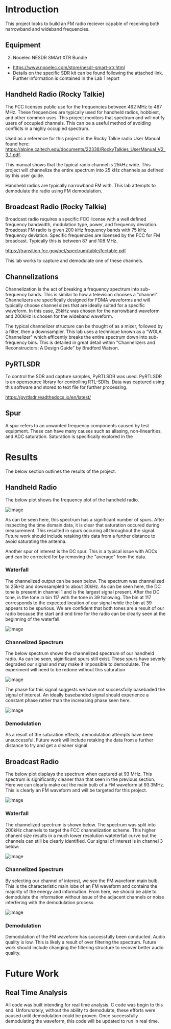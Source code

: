 # Introduction
This project looks to build an FM radio reciever capable of receiving both narrowband and wideband frequencies.

## Equipment
2. Nooelec NESDR SMArt XTR Bundle
 - https://www.nooelec.com/store/nesdr-smart-xtr.html
  - Details on the specific SDR kit can be found following the attached link. Further information is contained in the Lab 1 report

## Handheld Radio (Rocky Talkie)
The FCC licenses public use for the frequencies between 462 MHz to 467 MHz. 
These frequencies are typically used for handheld radios, hobbiest, and other 
common uses. This project monitors that spectrum and will notify users of 
occupied channels. This can be a useful method of avoiding conflicts in a 
highly occupied spectrum.

Used as a reference for this project is the Rocky Talkie radio User Manual 
found here: 
https://alpine.caltech.edu/documents/22338/RockyTalkies_UserManual_V2_3_1.pdf.

This manual shows that the typical radio channel is 25kHz wide. This project
will channelize the entire spectrum into 25 kHz channels as defined by this
user guide. 

Handheld radios are typically narrowband FM with. This lab attempts to demodulate the radio using FM demodulation.

## Broadcast Radio (Rocky Talkie)
Broadcast radio requires a specific FCC license with a well defined frequency bandwidth, modulation type, power, and frequency deviation. Broadcast FM radio is given 200 kHz frequency bands with 75 kHz frequency deviation. Specific frequencies are licensed by the FCC for FM broadcast. Typically this is between 87 and 108 MHz.

https://transition.fcc.gov/oet/spectrum/table/fcctable.pdf

This lab works to capture and demodulate one of these channels.

## Channelizations
Channelization is the act of breaking a frequency spectrum into sub-frequency bands. This is similar to how a television chooses a "channel". Channelizers are specifically designed for FDMA waveforms and will typically choose channel sizes that are ideally suited for a specific waveform. In this case, 25kHz was chosen for the narrowband waveform and 200kHz is chosen for the wideband waveform.

The typical channelizer structure can be thought of as a mixer, followed by a filter, then a downsampler. This lab uses a technique known as a "WOLA Channelizer" which efficently breaks the entire spectrum down into sub-frequency bins. This is detailed in great detail within "Channelizers and Reconstructors: A Design Guide" by Bradford Watson.

## PyRTLSDR
To control the SDR and capture samples, PyRTLSDR was used. PyRTLSDR is an opensource library for controlling RTL-SDRs. Data was captured using this software and stored to text file for further processing. 

https://pyrtlsdr.readthedocs.io/en/latest/

## Spur
A spur refers to an unwanted frequency components caused by test equipment. These can have many causes such as aliasing, non-linearities, and ADC saturation. Saturation is specifically explored in the 

# Results
The below section outlines the results of the project.

## Handheld Radio
The below plot shows the frequency plot of the handheld radio.

![image](https://github.com/Ryankearns9/DigComm_final/blob/main/imgs/rocky_spectrum.png)

As can be seen here, this spectrum has a significant number of spurs. After inspecting the time domain data, it is clear that saturation occured during measurement. This resulted in spurs occuring all throughout the signal. Future work should include retaking this data from a further distance to avoid saturating the antenna.

Another spur of interest is the DC spur. This is a typical issue with ADCs and can be corrected for by removing the "average" from the data.

### Waterfall
The channelized output can be seen below. The spectrum was channelized to 25kHz and downsampled to about 30kHz. As can be seen here, the DC tone is present in channel 1 and is the largest signal present. After the DC tone, is the tone in bin 117 with the tone in 39 following. The bin at 117 corresponds to the expected location of our signal while the bin at 39 appears to be spurious. We are confident that both tones are a result of our radio because the start and end time for the radio can be clearly seen at the beginning of the waterfall.

![image](https://github.com/Ryankearns9/DigComm_final/blob/main/imgs/Waterfall_handheld.png)

### Channelized Spectrum
The below spectrum shows the channelized spectrum of our handheld radio. As can be seen, siginificant spurs still exist. These spurs have severly degraded our signal and may make it impossible to demodulate. The experiment will need to be redone without this saturation

![image](https://github.com/Ryankearns9/DigComm_final/blob/main/imgs/RockyTalkieOutput.png)

The phase for this signal suggests we have not successfully basebaded the signal of interest. An ideally basebanded signal should experience a constant phase rather than the increasing phase seen here.

![image](https://github.com/Ryankearns9/DigComm_final/blob/main/imgs/RockyTalkiePhase.png)

### Demodulation
As a result of the saturation effects, demodulation attempts have been unsuccessful. Future work will include retaking the data from a further distance to try and get a cleaner signal

## Broadcast Radio
The below plot displays the spectrum when captured at 93 MHz. This spectrum is significantly cleaner than that seen in the previous section. Here we can clearly make out the main bulb of a FM waveform at 93.3MHz. This is clearly an FM waveform and will be targeted for this project.

![image](https://github.com/Ryankearns9/DigComm_final/blob/main/imgs/radio_spectrum.png)

### Waterfall
The channelized spectrum is shown below. The spectrum was split into 200kHz channels to target the FCC channelization scheme. This higher chanenl size results in a much lower resolution wateterfall curve but the channels can still be clearly identified. Our signal of interest is in channel 3 below:

![image](https://github.com/Ryankearns9/DigComm_final/blob/main/imgs/waterfall_broadcast.png)

### Channelized Spectrum
By selecting our channel of interest, we see the FM waveform main bulb. This is the characteristic main lobe of an FM waveform and contains the majority of the energy and information. From here, we should be able to demodulate the information without issue of the adjacent channels or noise interfering with the demodulation process 

![image](https://github.com/Ryankearns9/DigComm_final/blob/main/imgs/Broadcast_Channel.png)

### Demodulation
Demodulation of the FM waveform has successfully been conducted. Audio quality is low. This is likely a result of over filtering the spectrum. Future work should include changing the filtering structure to recover better audio quality.

# Future Work

## Real Time Analysis
All code was built intending for real time analysis. C code was begin to this end. Unforunately, without the ability to demodulate, these efforts were paused until demodulation could be proven. Once successfully demodulating the waveform, this code will be updated to run in real time.
